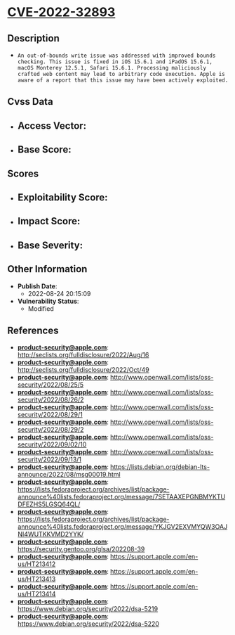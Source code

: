 
# [CVE-2022-32893](http://seclists.org/fulldisclosure/2022/Aug/16)

## Description

- `An out-of-bounds write issue was addressed with improved bounds checking. This issue is fixed in iOS 15.6.1 and iPadOS 15.6.1, macOS Monterey 12.5.1, Safari 15.6.1. Processing maliciously crafted web content may lead to arbitrary code execution. Apple is aware of a report that this issue may have been actively exploited.`

## Cvss Data

- **Access Vector**:
  - 
- **Base Score**:
  - 

## Scores

- **Exploitability Score**:
  - 
- **Impact Score**:
  - 
- **Base Severity**:
  - 

## Other Information

- **Publish Date**:
  - 2022-08-24 20:15:09
- **Vulnerability Status**:
  - Modified

## References

- **product-security@apple.com**: http://seclists.org/fulldisclosure/2022/Aug/16
- **product-security@apple.com**: http://seclists.org/fulldisclosure/2022/Oct/49
- **product-security@apple.com**: http://www.openwall.com/lists/oss-security/2022/08/25/5
- **product-security@apple.com**: http://www.openwall.com/lists/oss-security/2022/08/26/2
- **product-security@apple.com**: http://www.openwall.com/lists/oss-security/2022/08/29/1
- **product-security@apple.com**: http://www.openwall.com/lists/oss-security/2022/08/29/2
- **product-security@apple.com**: http://www.openwall.com/lists/oss-security/2022/09/02/10
- **product-security@apple.com**: http://www.openwall.com/lists/oss-security/2022/09/13/1
- **product-security@apple.com**: https://lists.debian.org/debian-lts-announce/2022/08/msg00019.html
- **product-security@apple.com**: https://lists.fedoraproject.org/archives/list/package-announce%40lists.fedoraproject.org/message/7SETAAXEPGNBMYKTUDFEZHS5LGSQ64QL/
- **product-security@apple.com**: https://lists.fedoraproject.org/archives/list/package-announce%40lists.fedoraproject.org/message/YKJGV2EXVMYQW3OAJNI4WUTKKVMD2YYK/
- **product-security@apple.com**: https://security.gentoo.org/glsa/202208-39
- **product-security@apple.com**: https://support.apple.com/en-us/HT213412
- **product-security@apple.com**: https://support.apple.com/en-us/HT213413
- **product-security@apple.com**: https://support.apple.com/en-us/HT213414
- **product-security@apple.com**: https://www.debian.org/security/2022/dsa-5219
- **product-security@apple.com**: https://www.debian.org/security/2022/dsa-5220
